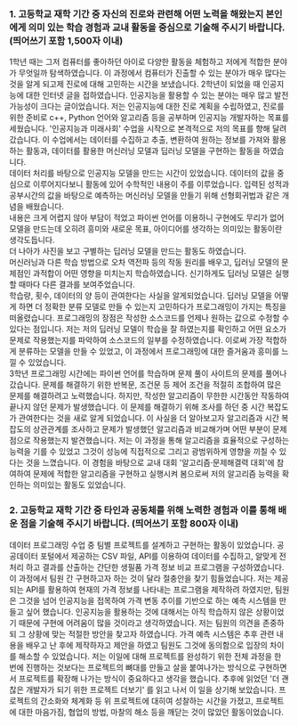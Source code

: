 ### 1. 고등학교 재학 기간 중 자신의 진로와 관련해 어떤 노력을 해왔는지 본인에게 의미 있는 학습 경험과 교내 활동을 중심으로 기술해 주시기 바랍니다. (띄어쓰기 포함 1,500자 이내)  
 1학년 때는 그저 컴퓨터를 좋아하던 아이로 다양한 활동을 체험하고 저에게 적합한 분야가 무엇일까 탐색하였습니다. 
이 과정에서 컴퓨터가 진출할 수 있는 분야가 매우 많다는 것을 알게 되고제 진로에 대해 고민하는 시간을 보냈습니다. 
2학년이 되었을 때 인공지능에 대한 인터넷 글을 접하였습니다. 
인공지능을 활용할 수 있는 분야는 매우 많고 발전 가능성이 크다는 글이었습니다. 
저는 인공지능에 대한 진로 계획을 수립하였고, 진로를 위한 준비로 c++, Python 언어와 알고리즘 등을 공부하며 인공지능 개발자하는 목표를 세웠습니다. 
 '인공지능과 미래사회' 수업을 시작으로 본격적으로 저의 목표를 향해 달려갔습니다. 
이 수업에서는 데이터를 수집하고 추출, 변환하여 원하는 정보를 가져와 활용하는 활동과, 데이터를 활용한 머신러닝 모델과 딥러닝 모델을 구현하는 활동을 하였습니다.  
데이터 처리를 바탕으로 인공지능 모델을 만드는 시간이 있었습니다. 데이터의 값을 중심으로 이루어지다보니 활동에 있어 수학적인 내용이 주를 이루었습니다. 
입력된 성적과 공부시간의 값을 바탕으로 예측하는 머신러닝 모델을 만들기 위해 선형회귀법과 같은 개념을 배웠습니다.  
내용은 크게 어렵지 않아 부담이 적었고 파이썬 언어를 이용하니 구현에도 무리가 없어 모델을 만드는데 오히려 흥미와 새로운 목표, 아이디어를 생각하는 의미있는 활동이란 생각도듭니다.   
더 나아가 사진을 보고 구별하는 딥러닝 모델을 만드는 활동도 하였습니다.  
머신러닝과 다른 학습 방법으로 오차 역전파 등의 작동 원리를 배우고, 딥러닝 모델의 문제점인 과적합이 어떤 영향을 미치는지 학습하였습니다. 
신기하게도 딥러닝 모델은 실행할 때마다 다른 결과를 보여주었습니다.  
학습량, 횟수, 데이터의 양 등이 관여한다는 사실을 알게되었습니다. 
딥러닝 모델을 어떻게 하면 더 정확한 분류 모델로 만들 수 있는지 고민하다가 프로그래밍이 가지는 특징을 떠올렸습니다.
프로그래밍의 장점은 작성한 소스코드를 언제나 원하는 값으로 수정할 수 있다는 점입니다. 
저는 저의 딥러닝 모델이 학습을 잘 하였는지를 확인하고 어떤 요소가 문제로 작용했는지를 파악하여 소스코드의 일부를 수정하였습니다. 
이로써 가장 적합하게 분류하는 모델을 만들 수 있었고, 이 과정에서 프로그래밍에 대한 즐거움과 흥미를 느낄 수 있었습니다.  
 3학년 프로그래밍 시간에는 파이썬 언어를 학습하며 문제 풀이 사이트의 문제를 풀어나갔습니다. 
문제를 해결하기 위한 반복문, 조건문 등 제어 조건을 적절히 조합하여 많은 문제를 해결하려고 노력했습니다. 
하지만, 작성한 알고리즘이 무한한 시간동안 작동하여 끝나지 않던 문제가 발생했습니다. 
이 문제를 해결하기 위해 조사를 하던 중 시간 복잡도가 관여한다는 것을 새로 알게 되었습니다. 
이 사실을 더 알아보고자 알고리즘과 시간 복잡도의 상관관계를 조사하고 문제가 발생했던 알고리즘과 비교해가며 어떤 부분이 문제점으로 작용했는지 발견했습니다. 
저는 이 과정을 통해 알고리즘을 효율적으로 구성하는 능력을 기를 수 있었고 그것이 성능에 직접적으로 그리고 광범위하게 영향을 끼칠 수 있다는 것을 느꼈습니다. 
이 경험을 바탕으로 교내 대회 '알고리즘·문제해결력 대회'에 참여하여 문제에 적합한 알고리즘을 구현하고 실행시켜 봄으로써 저의 알고리즘 능력을 확인하는 의미있는 활동도 있었습니다. 

### 2. 고등학교 재학 기간 중 타인과 공동체를 위해 노력한 경험과 이를 통해 배운 점을 기술해 주시기 바랍니다. (띄어쓰기 포함 800자 이내)  
 데이터 프로그래밍 수업 중 팀별 프로젝트를 설계하고 구현하는 활동이 있었습니다. 
공공데이터 포털에서 제공하는 CSV 파일, API를 이용하여 데이터를 수집하고, 알맞게 전처리 하고 결과를 산출하는 간단한 생필품 가격 정보 비교 프로그램을 구성하였습니다. 
이 과정에서 팀원 간 구현하고자 하는 것이 달라 절충안을 찾기 힘들었습니다. 
저는 제공되는 API를 활용하여 현재의 가격 정보를 나타내는 프로그램을 제작하려 하였지만, 팀원은 그것을 넘어 인공지능을 접목하여 가격 변동 추이를 기반으로 하는 예측 시스템을 만들고 싶어 했습니다. 
인공지능을 활용하는 것에 대해서는 아직 학습하지 않은 상황이었기 때문에 구현에 어려움이 많을 것이라고 생각하였습니다. 
저는 팀원의 의견을 존중하되 그 상황에 맞는 적절한 방안을 찾고자 하였습니다. 
가격 예측 시스템은 추후 관련 내용을 배우고 난 후에 제작하자고 제안을 하였고 팀원도 그것에 동의함으로 입장의 차이를 해소할 수 있었습니다. 
저는 이일에 대해 프로젝트를 완성하기 위한 전체 과정을 한 번에 진행하는 것보다는 프로젝트의 뼈대를 만들고 살을 붙여나가는 방식으로 구현하면서 프로젝트를 확장해 나가는 방식이 중요하다고 생각을 했습니다. 
추후에 읽었던 '더 괜찮은 개발자가 되기 위한 프로젝트 더보기' 를 읽고 나서 이 일을 상기해 보았습니다. 
프로젝트의 간소화와 체계화 등 위 프로젝트에 대히여 성찰하는 시간을 가졌고, 프로젝트에 대한 마음가짐, 협업의 방법, 마찰의 해소 등을 깨닫는 것이 많았던 활동이었습니다. 
